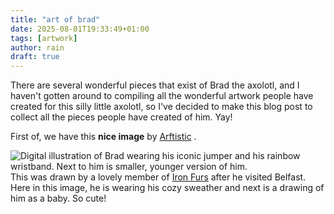 ```yaml
---
title: "art of brad"
date: 2025-08-01T19:33:49+01:00
tags: [artwork]
author: rain
draft: true
---
```

There are several wonderful pieces that exist of Brad the axolotl, and I haven't gotten around to compiling all the wonderful artwork people have created for this silly little axolotl, so I've decided to make this blog post to collect all the pieces people have created of him. Yay!

First of, we have this **nice image** by [Arftistic](https://bsky.app/profile/arftistic.bsky.social) .

![Digital illustration of Brad wearing his iconic jumper and his rainbow wristband. Next to him is smaller, younger version of him.](/posts/art-of-brad/01.png)
This was drawn by a lovely member of [Iron Furs](https://www.ironfurs.co.uk/) after he visited Belfast. Here in this image, he is wearing his cozy sweather and next is a drawing of him as a baby. So cute!
